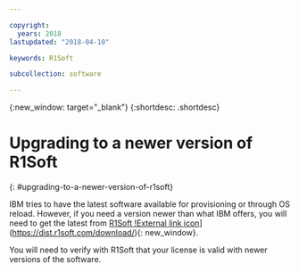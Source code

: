 ```yaml
---

copyright:
  years: 2018
lastupdated: "2018-04-10"

keywords: R1Soft

subcollection: software

---
```


{:new_window: target="_blank"}
{:shortdesc: .shortdesc}

# Upgrading to a newer version of R1Soft
{: #upgrading-to-a-newer-version-of-r1soft}

IBM tries to have the latest software available for provisioning or through OS reload. However, if you need a version newer than what IBM offers, you will need to get the latest from [R1Soft !External link icon](../../icons/launch-glyph.svg "External link icon")](https://dist.r1soft.com/download/){: new_window}.

You will need to verify with R1Soft that your license is valid with newer versions of the software.
